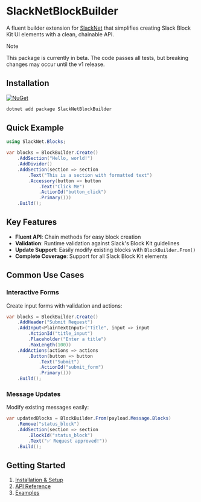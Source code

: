 # SlackNetBlockBuilder

A fluent builder extension for [SlackNet](https://github.com/SlackNet/SlackNet) that simplifies creating Slack Block Kit UI elements with a clean, chainable API.

> [!NOTE]
> This package is currently in beta. The code passes all tests, but breaking changes may occur until the v1 release.
> 
> 
## Installation

[![NuGet](https://img.shields.io/nuget/vpre/SlackNetBlockBuilder)](https://www.nuget.org/packages/SlackNetBlockBuilder/)

```bash
dotnet add package SlackNetBlockBuilder
```

## Quick Example

```csharp
using SlackNet.Blocks;

var blocks = BlockBuilder.Create()
    .AddSection("Hello, world!")
    .AddDivider()
    .AddSection(section => section
        .Text("This is a section with formatted text")
        .Accessory(button => button
            .Text("Click Me")
            .ActionId("button_click")
            .Primary()))
    .Build();
```

## Key Features

- **Fluent API**: Chain methods for easy block creation
- **Validation**: Runtime validation against Slack's Block Kit guidelines
- **Update Support**: Easily modify existing blocks with `BlockBuilder.From()`
- **Complete Coverage**: Support for all Slack Block Kit elements

## Common Use Cases

### Interactive Forms
Create input forms with validation and actions:

```csharp
var blocks = BlockBuilder.Create()
    .AddHeader("Submit Request")
    .AddInput<PlainTextInput>("Title", input => input
        .ActionId("title_input")
        .Placeholder("Enter a title")
        .MaxLength(100))
    .AddActions(actions => actions
        .Button(button => button
            .Text("Submit")
            .ActionId("submit_form")
            .Primary()))
    .Build();
```

### Message Updates
Modify existing messages easily:

```csharp
var updatedBlocks = BlockBuilder.From(payload.Message.Blocks)
    .Remove("status_block")
    .AddSection(section => section
        .BlockId("status_block")
        .Text("✅ Request approved!"))
    .Build();
```

## Getting Started

1. [Installation & Setup](docs/getting-started.md)
2. [API Reference](/api-reference)
3. [Examples](docs/examples)

